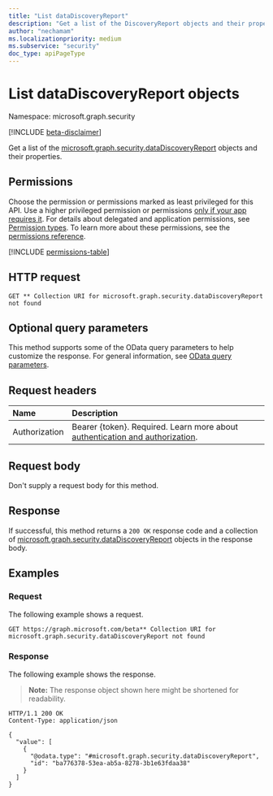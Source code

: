 ```yaml
---
title: "List dataDiscoveryReport"
description: "Get a list of the DiscoveryReport objects and their properties."
author: "nechamam"
ms.localizationpriority: medium
ms.subservice: "security"
doc_type: apiPageType
---
```


# List dataDiscoveryReport objects

Namespace: microsoft.graph.security

[!INCLUDE [beta-disclaimer](../../includes/beta-disclaimer.md)]

Get a list of the [microsoft.graph.security.dataDiscoveryReport](../resources/security-datadiscoveryreport.md) objects and their properties.

## Permissions

Choose the permission or permissions marked as least privileged for this API. Use a higher privileged permission or permissions [only if your app requires it](/graph/permissions-overview#best-practices-for-using-microsoft-graph-permissions). For details about delegated and application permissions, see [Permission types](/graph/permissions-overview#permission-types). To learn more about these permissions, see the [permissions reference](/graph/permissions-reference).

<!-- {
  "blockType": "permissions",
  "name": "security-datadiscoveryroot-list-cloudappdiscovery-permissions"
}
-->
[!INCLUDE [permissions-table](../includes/permissions/security-datadiscoveryroot-list-cloudappdiscovery-permissions.md)]

## HTTP request

<!-- {
  "blockType": "ignored"
}
-->
``` http
GET ** Collection URI for microsoft.graph.security.dataDiscoveryReport not found
```

## Optional query parameters

This method supports some of the OData query parameters to help customize the response. For general information, see [OData query parameters](/graph/query-parameters).

## Request headers

|Name|Description|
|:---|:---|
|Authorization|Bearer {token}. Required. Learn more about [authentication and authorization](/graph/auth/auth-concepts).|

## Request body

Don't supply a request body for this method.

## Response

If successful, this method returns a `200 OK` response code and a collection of [microsoft.graph.security.dataDiscoveryReport](../resources/security-datadiscoveryreport.md) objects in the response body.

## Examples

### Request

The following example shows a request.
<!-- {
  "blockType": "request",
  "name": "list_datadiscoveryreport"
}
-->
``` http
GET https://graph.microsoft.com/beta** Collection URI for microsoft.graph.security.dataDiscoveryReport not found
```


### Response

The following example shows the response.
>**Note:** The response object shown here might be shortened for readability.
<!-- {
  "blockType": "response",
  "truncated": true,
  "@odata.type": "Collection(microsoft.graph.security.dataDiscoveryReport)"
}
-->
``` http
HTTP/1.1 200 OK
Content-Type: application/json

{
  "value": [
    {
      "@odata.type": "#microsoft.graph.security.dataDiscoveryReport",
      "id": "ba776378-53ea-ab5a-8278-3b1e63fdaa38"
    }
  ]
}
```


